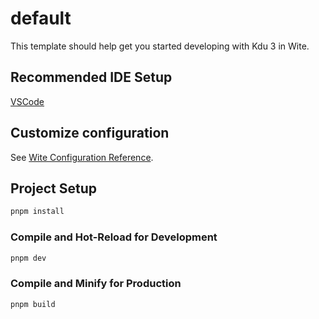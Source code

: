 # default

This template should help get you started developing with Kdu 3 in Wite.

## Recommended IDE Setup

[VSCode](https://code.visualstudio.com/)

## Customize configuration

See [Wite Configuration Reference](https://witejs.web.app/config/).

## Project Setup

```sh
pnpm install
```

### Compile and Hot-Reload for Development

```sh
pnpm dev
```

### Compile and Minify for Production

```sh
pnpm build
```
